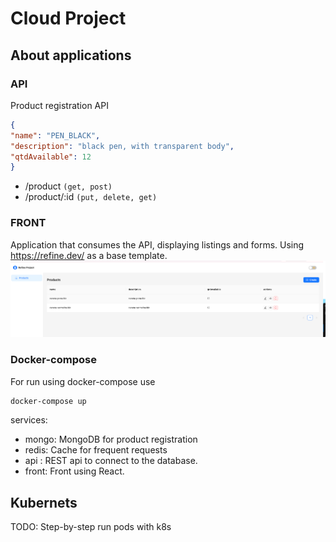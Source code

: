 # Cloud Project

## About applications

### API

Product registration API

```JSON 
{
"name": "PEN_BLACK",
"description": "black pen, with transparent body",
"qtdAvailable": 12
}
```
- /product  `(get, post)`
- /product/:id  `(put, delete, get)`

### FRONT
Application that consumes the API, displaying listings and forms.
Using https://refine.dev/ as a base template.
![screenshot frontend](./frontend.png "screeensho")
### Docker-compose
For run using docker-compose use 
```bash 
docker-compose up
```

services:
- mongo: MongoDB for product registration
- redis: Cache for frequent requests
- api : REST api to connect to the database.
- front: Front using React.

## Kubernets 

TODO: Step-by-step run pods with k8s 